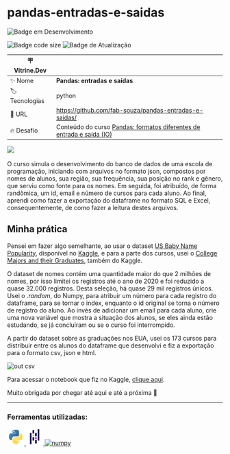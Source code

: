# pandas-entradas-e-saidas

![Badge em Desenvolvimento](http://img.shields.io/static/v1?label=STATUS&message=FINALIZADO&color=GREEN&style=for-the-badge)

![Badge code size](https://img.shields.io/github/languages/code-size/fab-souza/pandas-entradas-e-saidas)
![Badge de Atualização](https://img.shields.io/github/last-commit/fab-souza/pandas-entradas-e-saidas)

| :placard: Vitrine.Dev |    |
| -------------  | --- |
| :sparkles: Nome        | **Pandas: entradas e saídas**
| :label: Tecnologias | python
| :rocket: URL         | https://github.com/fab-souza/pandas-entradas-e-saidas/
| :fire: Desafio     | Conteúdo do curso [Pandas: formatos diferentes de entrada e saída (IO)](https://cursos.alura.com.br/course/pandas-io)

![](https://user-images.githubusercontent.com/67301805/208135938-c83ff4a2-951e-4dff-958a-bb3199690357.jpg#vitrinedev)

O curso simula o desenvolvimento do banco de dados de uma escola de programação, iniciando com arquivos no formato json, compostos por nomes de alunos, sua região, sua frequência, sua posição no rank e gênero, que serviu como fonte para os nomes. Em seguida, foi atribuído, de forma randômica, um id, email e número de cursos para cada aluno. Ao final, aprendi como fazer a exportação do dataframe no formato SQL e Excel, consequentemente, de como fazer a leitura destes arquivos.


## Minha prática

Pensei em fazer algo semelhante, ao usar o dataset [US Baby Name Popularity](https://www.kaggle.com/datasets/robikscube/us-baby-name-popularity?select=names.csv), disponível no [Kaggle](https://www.kaggle.com/), e para a parte dos cursos, usei o [College Majors and their Graduates](https://www.kaggle.com/datasets/thedevastator/uncovering-insights-to-college-majors-and-their), também do Kaggle.


O dataset de nomes contém uma quantidade maior do que 2 milhões de nomes, por isso limitei os registros até o ano de 2020 e foi reduzido a quase 32.000 registros. Desta seleção, há quase 29 mil registros únicos. Usei o *.random*, do Numpy, para atribuir um número para cada registro do dataframe, para se tornar o index, enquanto o id original se torna o número de registro do aluno. Ao invés de adicionar um email para cada aluno, crie uma nova variável que mostra a situação dos alunos, se eles ainda estão estudando, se já concluíram ou se o curso foi interrompido. 

A partir do dataset sobre as graduações nos EUA, usei os 173 cursos para distribuir entre os alunos do dataframe que desenvolvi e fiz a exportação para o formato csv, json e html. 

![out csv](https://user-images.githubusercontent.com/67301805/208662177-e74872db-25f3-437a-a437-a19246ec1317.jpg)

Para acessar o notebook que fiz no Kaggle, [clique aqui](https://www.kaggle.com/code/fabianadesouza/pandas-entradas-e-saidas).

Muito obrigada por chegar até aqui e até a próxima 🤗 


---
<h3>Ferramentas utilizadas:</h3>
    <p> <a href="https://www.python.org" target="_blank" rel="noreferrer"> <img src="https://raw.githubusercontent.com/devicons/devicon/master/icons/python/python-original.svg" alt="python" width="40" height="40"/> </a>
        <a href="https://pandas.pydata.org/" target="_blank" rel="noreferrer"> <img src="https://raw.githubusercontent.com/devicons/devicon/2ae2a900d2f041da66e950e4d48052658d850630/icons/pandas/pandas-original.svg" alt="pandas" width="40" height="40"/> 
        <a href="https://numpy.org/" target="_blank" rel="noreferrer"> <img src="https://numpy.org/images/logo.svg" alt="numpy" width="40" height="40"/>
          </p>
